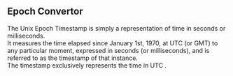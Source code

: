 <h2>Epoch Convertor</h2>
The Unix Epoch Timestamp is simply a representation of time in seconds or milliseconds.<br/> It measures the time elapsed since January 1st, 1970, at UTC (or GMT) to any particular moment, expressed in seconds (or milliseconds), and is referred to as the timestamp of that instance.<br/> The timestamp exclusively represents the time in UTC .
